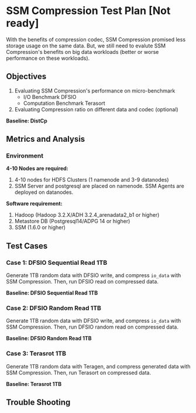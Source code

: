 # SSM Compression Test Plan [Not ready]
With the benefits of compression codec, SSM Compression promised less storage usage on the same data. But, we still need to evalute SSM Compression's benefits on big data workloads (better or worse performance on these workloads).

## Objectives
1. Evaluating SSM Compression's performance on micro-benchmark
    - I/O Benchmark DFSIO
    - Computation Benchmark Terasort
2. Evaluating Compression ratio on different data and codec (optional)

**Baseline: DistCp**

## Metrics and Analysis
### Environment
**4-10 Nodes are required:**

1. 4-10 nodes for HDFS Clusters (1 namenode and 3-9 datanodes)
2. SSM Server and postgresql are placed on namenode. SSM Agents are deployed on datanodes.

**Software requirement:**

1. Hadoop (Hadoop 3.2.X/ADH 3.2.4_arenadata2_b1 or higher)
2. Metastore DB (Postgresql14/ADPG 14 or higher)
3. SSM (1.6.0 or higher)

## Test Cases

### Case 1: DFSIO Sequential Read 1TB
Generate 1TB random data with DFSIO write, and compress `io_data` with SSM Compression. Then, run DFSIO read on compressed data.


**Baseline: DFSIO Sequential Read 1TB**

### Case 2: DFSIO Random Read 1TB
Generate 1TB random data with DFSIO write, and compress `io_data` with SSM Compression. Then, run DFSIO random read on compressed data.

**Baseline: DFSIO Random Read 1TB**

### Case 3: Terasrot 1TB
Generate 1TB random data with Teragen, and compress generated data with SSM Compression. Then, run Terasort on compressed data.

**Baseline: Terasrot 1TB**

## Trouble Shooting
